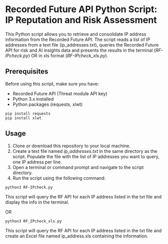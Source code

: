 # Recorded Future API Python Script: IP Reputation and Risk Assessment

This Python script allows you to retrieve and consolidate IP address information from the Recorded Future API.
The script reads a list of IP addresses from a text file (ip_addresses.txt), queries the Recorded Future API for risk and AI insights data and presents the results in the terminal (*RF-IPcheck.py*) OR in xls format (*RF-IPcheck_xls.py*).


## Prerequisites

Before using this script, make sure you have:

- Recorded Future API (Threat module API key)
- Python 3.x installed
- Python packages (requests, xlwt)
```
pip install requests
pip install xlwt
```

## Usage

1. Clone or download this repository to your local machine.
2. Create a text file named *ip_addresses.txt* in the same directory as the script. Populate the file with the list of IP addresses you want to query, one IP address per line.
3. Open a terminal or command prompt and navigate to the script directory.
4. Run the script using the following command:

```
python3 RF-IPcheck.py
```
This script will query the RF API for each IP address listed in the txt file and display the info in the terminal.

OR
```
python3 RF_IPcheck_xls.py
```
This script will query the RF API for each IP address listed in the txt file and create an Excel file named ip_address.xls containing the information.
